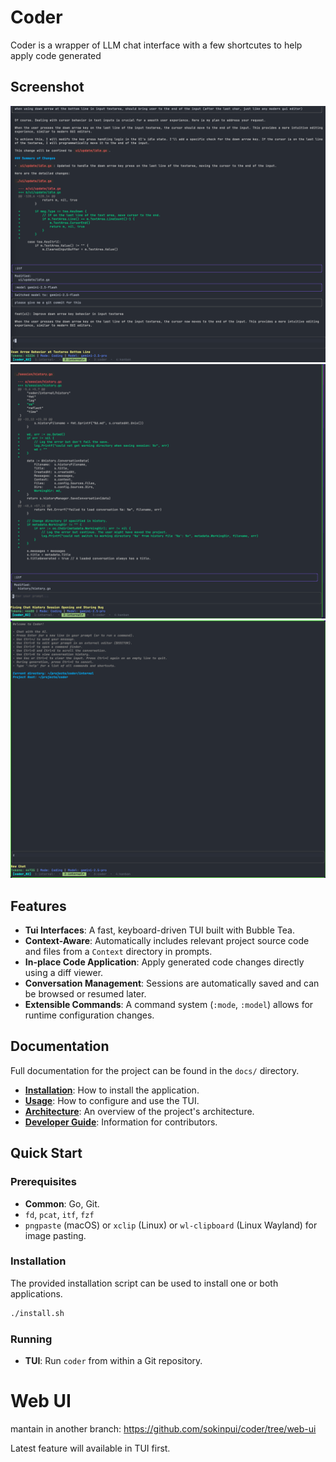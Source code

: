 # Coder

Coder is a wrapper of LLM chat interface with a few shortcutes to help apply code generated

## Screenshot

![](./attachments/1.png)
![](./attachments/2.png)
![](./attachments/3.png)

## Features

- **Tui Interfaces**: A fast, keyboard-driven TUI built with Bubble Tea.
- **Context-Aware**: Automatically includes relevant project source code and files from a `Context` directory in prompts.
- **In-place Code Application**: Apply generated code changes directly using a diff viewer.
- **Conversation Management**: Sessions are automatically saved and can be browsed or resumed later.
- **Extensible Commands**: A command system (`:mode`, `:model`) allows for runtime configuration changes.

## Documentation

Full documentation for the project can be found in the `docs/` directory.

- **[Installation](./docs/Installation/README.md)**: How to install the application.
- **[Usage](./docs/Usage/README.md)**: How to configure and use the TUI.
- **[Architecture](./docs/Architecture/README.md)**: An overview of the project's architecture.
- **[Developer Guide](./docs/Develop/README.md)**: Information for contributors.

## Quick Start

### Prerequisites

- **Common**: Go, Git.
- `fd`, `pcat`, `itf`, `fzf`
- `pngpaste` (macOS) or `xclip` (Linux) or `wl-clipboard` (Linux Wayland) for image pasting.

### Installation

The provided installation script can be used to install one or both applications.

```sh
./install.sh
```

### Running

- **TUI**: Run `coder` from within a Git repository.

# Web UI

mantain in another branch: https://github.com/sokinpui/coder/tree/web-ui

Latest feature will available in TUI first.

